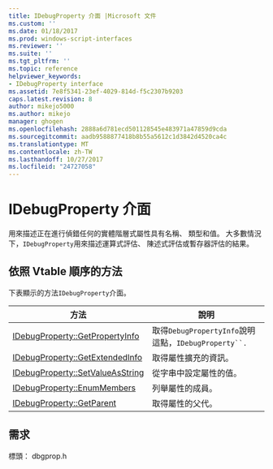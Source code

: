```yaml
---
title: IDebugProperty 介面 |Microsoft 文件
ms.custom: ''
ms.date: 01/18/2017
ms.prod: windows-script-interfaces
ms.reviewer: ''
ms.suite: ''
ms.tgt_pltfrm: ''
ms.topic: reference
helpviewer_keywords:
- IDebugProperty interface
ms.assetid: 7e8f5341-23ef-4029-814d-f5c2307b9203
caps.latest.revision: 8
author: mikejo5000
ms.author: mikejo
manager: ghogen
ms.openlocfilehash: 2888a6d781ecd501128545e483971a47859d9cda
ms.sourcegitcommit: aadb9588877418b8b55a5612c1d3842d4520ca4c
ms.translationtype: MT
ms.contentlocale: zh-TW
ms.lasthandoff: 10/27/2017
ms.locfileid: "24727058"
---
```

# <a name="idebugproperty-interface"></a>IDebugProperty 介面
用來描述正在進行偵錯任何的實體階層式屬性具有名稱、 類型和值。 大多數情況下，`IDebugProperty`用來描述運算式評估、 陳述式評估或暫存器評估的結果。  
  
## <a name="methods-in-vtable-order"></a>依照 Vtable 順序的方法  
 下表顯示的方法`IDebugProperty`介面。  
  
|方法|說明|  
|------------|-----------------|  
|[IDebugProperty::GetPropertyInfo](../../winscript/reference/idebugproperty-getpropertyinfo.md)|取得`DebugPropertyInfo`說明這點，`IDebugProperty``.`|  
|[IDebugProperty::GetExtendedInfo](../../winscript/reference/idebugproperty-getextendedinfo.md)|取得屬性擴充的資訊。|  
|[IDebugProperty::SetValueAsString](../../winscript/reference/idebugproperty-setvalueasstring.md)|從字串中設定屬性的值。|  
|[IDebugProperty::EnumMembers](../../winscript/reference/idebugproperty-enummembers.md)|列舉屬性的成員。|  
|[IDebugProperty::GetParent](../../winscript/reference/idebugproperty-getparent.md)|取得屬性的父代。|  
  
## <a name="requirements"></a>需求  
 標頭： dbgprop.h